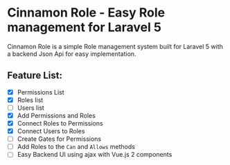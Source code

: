 # Cinnamon Role - Easy Role management for Laravel 5

Cinnamon Role is a simple Role management system built for Laravel 5 with a backend Json Api for easy implementation.


## Feature List:
- [x] Permissions List
- [x] Roles list
- [ ] Users list
- [x] Add Permissions and Roles
- [x] Connect Roles to Permissions
- [x] Connect Users to Roles
- [ ] Create Gates for Permissions
- [ ] Add Roles to the `Can` and `Allows` methods
- [ ] Easy Backend UI using ajax with Vue.js 2 components
